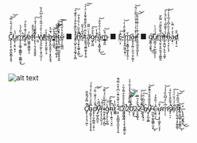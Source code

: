 
[C̸̡̨̨͓͓̖͖͔̼̬̳͎͙̯̠͌͗̎͛́͋̀̿͝͝ų̷̢̦̗̱̤̣̬͕̈́̀m̷̢̨̧̧̻̥̱͇̻͈̹͕̳̻̱̩͑̀͂̔́͐̕̚͜s̸̡̢̫͖̏̈́͊͗̐̂̈́ȯ̷̠͚̺̼͖͚̰̠̖̠̓f̶̢̈́̑̌̂̑t̵͕̙̖̹͙̜̥̭̱̱̫̂̔̄ͅ ̶̰̰̀͂̉̎͛̓̓͋̀͠W̸̢̧̘͈̤̰̙̩̖̱͎̺͔̣̦̔̔̎̍̒͂̃͛̉͒̀͆̎̓̏̕é̵̡̦̱̩͓̫̼̱̠̖͓̊̓b̶̧̢̢̪͙̮͈̞̦͙̙͈̝̭̘́͊̂͛s̵̳̩͉̲͚̾͋̏̕̚͜͝͝͝ȋ̵̘͍̝̞͙̙͍͍̦̳̜̥̇̑̿̒͝t̴̨̢̨̲͖̟̹̰̺͓̭̱̹͍̬͒̌̎̇̃̊̐͘̚͝͠ȩ̷̣̠̭̬͇̲̑̊̔̍̋͂͗̔͘͠](https://cumsoft.wixsite.com/cumsoft) ■ [I̸̡͕̺̥̣̞̞̞͚͓̙̙̻̾̆̃̏͊̀̐̄̾͑̎̌͊͒̚͠n̵̢̧̛̮͙̞͚͍͕̦̻̿̐̌̏͑̀̇̏̾̽̆̇̚͘͘͜s̴̛̮͛̄̅̔͐̎̋t̷̰̼̭̭͉̼͇͚̝͙͎͈̹̊̈̐̈́͒͊̎͌́͊̊̾̈́̒͝͠ā̵̛̭̙̪̙̞̍̀̈̈̿͂g̷̬̯̰̫͛̊̐̂͠r̵̖͔̾͗̒̚a̴̡̢̧̞̻̘̱͓͊̓͗̓̎̍̆̌̉͜͜͝ḿ̴̳̘͍̲͒̏͝](https://instagram.com/cumsoftcumsoft?igshid=YmMyMTA2M2Y=) ■ [E̴̜̤͙̽͠-̵̢̛̙͈̥̲̼͖͕̯̟̹̒̈́̄̽̑̓̔̇͝m̷̢̛͔̣̬̳̘̖̲̭͓͓̼̹̀̆ͅa̴̧̡̡͎̪̦̖̫̤͉̯͕͚̣̎ͅi̸̫̜̔̽͗͐͗͛̾̐̈́̅͋̈́̐͝l̵̢͖̝̺̫͔̞̺͙̙͑͊̀̇̓̇͌͛̽̂͐̕͝͝ͅ](cumsoft.subscribe@gmail.com) ■ [g̸̨̳͉̯̭̥͜͠ͅų̸̱̪̘̦̱̦̺̺̺̎́̈́͑͛ͅͅͅm̶̡̛̘̮͈̣̥̭̫̭̘͓̼̪͍͈̏́͌̎̏͌̈́̿̏̌̚̕̕r̵̢̭͙̲̺̗͕̙̱̦͉͚̟̓̔̔͌̆̅́̓̌̈́̄͐͐̕͠ọ̶̡͉̦̟͔͉̘͆͂̾̓͂̓͆̊́̅͐̽̓̍͝a̴͙̟̣̓͒͗̓̿̀d̸̖͓̟̜̮̐̆](https://cumsoft.gumroad.com)
<br><br>





<br><br>
![alt text](https://github.com/cumsoft/cumsoft/blob/main/cumsoftbannerspray.jpg)
<p align="center">
  <img src="https://profile-counter.glitch.me/cumsoft/count.svg" />
</p>
<p align="center">
C̸̢̢̛̖̘͎͉̹͖̑͊̿̌́͂͊̏̆̕̚ͅo̴̡͚͈̖͔̹̝͔͓̞͓̞̭̿̋̀̉̈́͒̏͐̓́̑́́p̷̡̛̛̞̣̮̦͇̰͉͔̮̜͗̌̑͗̀̔͌̇̈͋̕̚͠͝ͅy̵̛̥̲͈̩̪̫̝̎̍͆̌̀̚̚r̴̙̠̟̗̝̤͈͔͎̊̔̊͝ḭ̵̧̞̤̝̳̣̦̻̮̓̅͗̑̎̈́́̇͊̄͘͝g̵̘̗̘̙͎̲͔̻̽̀͗͝h̴̨̢̛̦̭͍͉̠̮̜̱̃͊̌̏̎̚͠t̷̻̳̎͑̾ ̷̧̥͙̝̲̲̺̱͙̲͙͙͕̗͍͊̌̉͛͊͋̃̄̈̇͆̔̌̽̿́͊©̸̢̧͕̯̙̠̞̹̥̖̱̥̳̖̤̥́ ̸̣̼̭̪̜̪̃̆̎̒̊̑͋͒͌̓̎͛̚̚2̷̟̜̦̓́̿̽̏̌͛̈́̀̔̉͋̉̾0̷̯̬̞̀̅̽̒̇͛͆̉̕͜͝͝2̴̝̯̟̺̟̘͗̀̎̓̎̿͘̚2̶̢̱͉̗̔̈̐͑̌̂͋͑͛̚͝ ̶̨̹͔̖̟̱̓̐̅̎͆͗̈́͠b̸̑ͅẏ̸̢̙̪̝͚̲͂̂̎̅͋̎̌̉̎͊̌̄͘̚̚͝ ̶̤̲̲̮͎͚̖̻͇̦̰͙͑͜ͅC̶͕̱͉̤̩̾͗̏̎͒̒͜ư̴̧͓̜̗͎̜͚̮̙̤͔̟̓̎͠ͅm̷̛̹̦̖̍͆̀̀̒̅͆̀̏̾̍̉͝ş̸̜̠͕̈́́̄̃̑̐̀̀̏͒̇̚̚o̵̦̔̈́́̈́̆̈́̈́͘̚͠f̴̨̛͎̫̘̼̘̘̥̼̱̦͇̦͊̈́̅̅̑͋͝͝ṯ̸̹̬̪͚͓͎͓͈͇̖̂͜͝ͅ.̶̨̨̡̛̪͖͓͇̫͑͜͜
</p>
<br><br>
